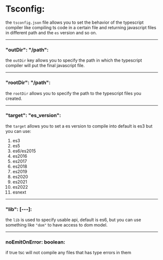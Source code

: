 # Tsconfig:

the `tsconfig.json` file allows you to set the behavior of the typescript compiler like compiling ts code in a certain file and returning javascript files in different path and the `es` version and so on.

---

### "outDir": "/path":

the `outDir` key allows you to specify the path in which the typescript compiler will put the final javascript file.


---

### "rootDir": "/path":

the `rootDir` allows you to specify the path to the typescript files you created.

---

### "target": "es_version":

the `target` allows you to set a es version to compile into default is es3 but you can use:

1. es3
1. es5
1. es6/es2015
1. es2016
1. es2017
1. es2018
1. es2019
1. es2020
1. es2021
1. es2022
1. esnext

---

### "lib": [---]:

the `lib` is used to specify usable api, default is es6, but you can use something like `"dom"` to have access to dom model.

---

### noEmitOnError: boolean:

if true tsc will not compile any files that has type errors in them